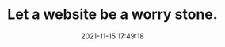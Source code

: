 ---
date: 2021-11-15 17:49:18
link:
  source: pocket
  source_url: https://getpocket.com
  text: Let a website be a worry stone.
  url: https://ethanmarcotte.com/wrote/let-a-website-be-a-worry-stone/
source: pocket
syndicated:
- type: pocket
  url: https://ethanmarcotte.com/wrote/let-a-website-be-a-worry-stone/
- type: mastodon
  url: https://mastodon.technology/users/roytang/statuses/107282361579456227
- type: twitter
  url: https://twitter.com/roytang/status/1460305453217304578/
title: Let a website be a worry stone.
---